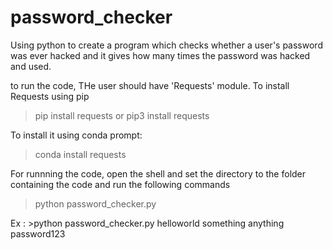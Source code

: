 # password_checker
Using python to create a program which checks whether a user's password was ever hacked and it gives how many times the password was hacked and used.


to run the code, THe user should have 'Requests' module. 
To install Requests using pip

>pip install requests
or
>pip3 install requests
 
To install it using conda prompt:

>conda install requests

For runnning the code, open the shell and set the directory to the folder containing the code and run the following commands

> python password_checker.py <passwords seperated by spaces>
  
  Ex : >python password_checker.py helloworld something anything password123
